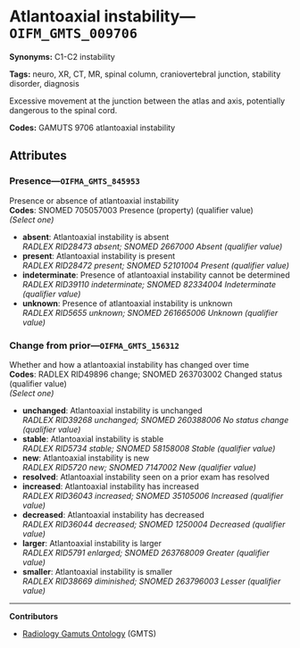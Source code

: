 # Atlantoaxial instability—`OIFM_GMTS_009706`

**Synonyms:** C1-C2 instability

**Tags:** neuro, XR, CT, MR, spinal column, craniovertebral junction, stability disorder, diagnosis

Excessive movement at the junction between the atlas and axis, potentially dangerous to the spinal cord.

**Codes:** GAMUTS 9706 atlantoaxial instability

## Attributes

### Presence—`OIFMA_GMTS_845953`

Presence or absence of atlantoaxial instability  
**Codes**: SNOMED 705057003 Presence (property) (qualifier value)  
*(Select one)*

- **absent**: Atlantoaxial instability is absent  
_RADLEX RID28473 absent; SNOMED 2667000 Absent (qualifier value)_
- **present**: Atlantoaxial instability is present  
_RADLEX RID28472 present; SNOMED 52101004 Present (qualifier value)_
- **indeterminate**: Presence of atlantoaxial instability cannot be determined  
_RADLEX RID39110 indeterminate; SNOMED 82334004 Indeterminate (qualifier value)_
- **unknown**: Presence of atlantoaxial instability is unknown  
_RADLEX RID5655 unknown; SNOMED 261665006 Unknown (qualifier value)_

### Change from prior—`OIFMA_GMTS_156312`

Whether and how a atlantoaxial instability has changed over time  
**Codes**: RADLEX RID49896 change; SNOMED 263703002 Changed status (qualifier value)  
*(Select one)*

- **unchanged**: Atlantoaxial instability is unchanged  
_RADLEX RID39268 unchanged; SNOMED 260388006 No status change (qualifier value)_
- **stable**: Atlantoaxial instability is stable  
_RADLEX RID5734 stable; SNOMED 58158008 Stable (qualifier value)_
- **new**: Atlantoaxial instability is new  
_RADLEX RID5720 new; SNOMED 7147002 New (qualifier value)_
- **resolved**: Atlantoaxial instability seen on a prior exam has resolved  
- **increased**: Atlantoaxial instability has increased  
_RADLEX RID36043 increased; SNOMED 35105006 Increased (qualifier value)_
- **decreased**: Atlantoaxial instability has decreased  
_RADLEX RID36044 decreased; SNOMED 1250004 Decreased (qualifier value)_
- **larger**: Atlantoaxial instability is larger  
_RADLEX RID5791 enlarged; SNOMED 263768009 Greater (qualifier value)_
- **smaller**: Atlantoaxial instability is smaller  
_RADLEX RID38669 diminished; SNOMED 263796003 Lesser (qualifier value)_

---

**Contributors**

- [Radiology Gamuts Ontology](https://gamuts.net/) (GMTS)